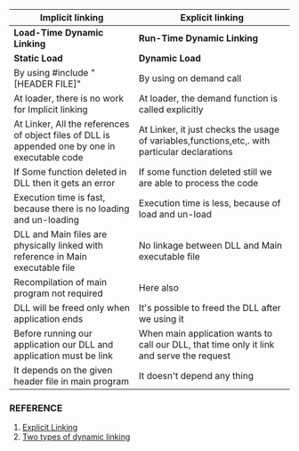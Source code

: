 |Implicit linking|Explicit linking|
|---|---|
|**Load-Time Dynamic Linking**|**Run-Time Dynamic Linking**|
|**Static Load**|**Dynamic Load**|
|By using #include "[HEADER FILE]"|By using on demand call|
|At loader, there is no work for Implicit linking|At loader, the demand function is called explicitly|
|At Linker, All the references of object files of DLL is appended one by one in executable code|At Linker, it just checks the usage of variables,functions,etc,. with particular declarations|
|If Some function deleted in DLL then it gets an error|If some function deleted still we are able to process the code|
|Execution time is fast, because there is no loading and un-loading|Execution time is less, because of load and un-load|
|DLL and Main files are physically linked with reference in Main executable file|No linkage between DLL and Main executable file|
|Recompilation of main program not required|Here also|
|DLL will be freed only when application ends|It's possible to freed the DLL after we using it|
|Before running our application our DLL and application must be link|When main application wants to call our DLL, that time only it link and serve the request|
|It depends on the given header file in main program|It doesn't depend any thing|

### REFERENCE
1. [Explicit Linking](http://awinsyspro.com/45-explicit-linking-of-dll-windows/)
2. [Two types of dynamic linking](https://www.tenouk.com/ModuleCC1.html)
